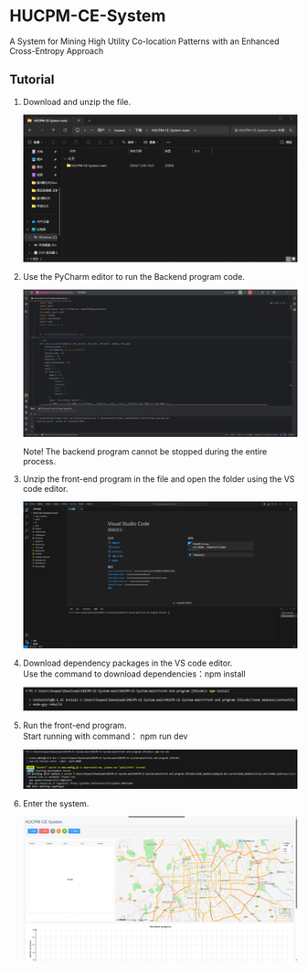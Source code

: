 # HUCPM-CE-System
A System for Mining High Utility Co-location Patterns with an Enhanced Cross-Entropy Approach
## Tutorial
1. Download and unzip the file.

   ![1.](https://raw.githubusercontent.com/yuanshuaikang/HUCPM-CE-System/refs/heads/main/example/1.png)

3. Use the PyCharm editor to run the Backend program code.
   
   ![2.](https://raw.githubusercontent.com/yuanshuaikang/HUCPM-CE-System/refs/heads/main/example/2.png)
   
   Note! The backend program cannot be stopped during the entire process.
   
5. Unzip the front-end program in the file and open the folder using the VS code editor.
   
   ![3.](https://raw.githubusercontent.com/yuanshuaikang/HUCPM-CE-System/refs/heads/main/example/3.png)
   
7. Download dependency packages in the VS code editor.  
     Use the command to download dependencies：npm install
   
   ![4.](https://raw.githubusercontent.com/yuanshuaikang/HUCPM-CE-System/refs/heads/main/example/4.png)
   
8. Run the front-end program.  
     Start running with command： npm run dev
   
   ![5.](https://raw.githubusercontent.com/yuanshuaikang/HUCPM-CE-System/refs/heads/main/example/5.png)
   
10. Enter the system.
    
    ![6.](https://raw.githubusercontent.com/yuanshuaikang/HUCPM-CE-System/refs/heads/main/example/6.png)

